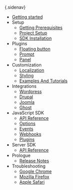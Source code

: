 {.sidenav}
- [Getting started](/docs/introduction)
- Setup
    - [Getting Prerequisites](/docs/prerequisites)
    - [Project Setup](/docs/project-setup)
    - [SDK Installation](/docs/sdk-installation)
- Plugins
    - [Floating button](/docs/floating-button)
    - [Prompt](/docs/prompt)
    - [Panel](/docs/panel)
- Customization
    - [Localization](/docs/localization)
    - [Styling](/docs/styling)
    - [Examples And Tutorials](/docs/examples)
- Integrations
    - [Wordpress](/docs/wordpress)
    - [Drupal](/docs/dupal)
    - [Joomla](/docs/joomla)
    - [Ghost](/docs/ghost)
- JavaScript SDK
    - [API Reference](/docs/sdk-api)
    - [Options](/docs/sdk-options)
    - [Events](/docs/sdk-events)
    - [Webhooks](/docs/sdk-webhooks)
    - [Plugins](/docs/sdk-plugins)
- Server SDK
    - [API Reference](https://notimatica.api-docs.io/1.0)
- Prologue
    - [Release Notes](/docs/release-notes)
- Troubleshooting
    - [Google Chrome](/docs/trouble-chrome)
    - [Mozilla Firefox](/docs/trouble-firefox)
    - [Apple Safari](/docs/trouble-safari)
